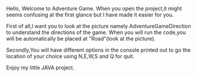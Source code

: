Hello,
Welcome to Adventure Game. When you open the project,it might seems confusing at the first glance but I have made it easier for you.

First of all,I want you to look at the picture namely AdventureGameDirection to understand the directions of the game.
When you will run the code,you will be automatically be placed at "Road"(look at the picture).

Secondly,You will have different options in the console printed out to go the location of your choice using N,E,W,S and Q for quit.

Enjoy my little JAVA project.
